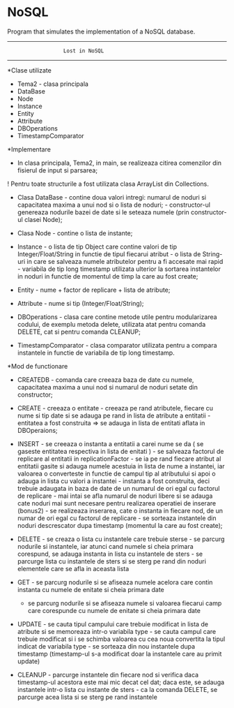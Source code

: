 # NoSQL

  Program that simulates the implementation of a NoSQL database.
  
  -----------------------------------------------------------------
				      Lost in NoSQL
-----------------------------------------------------------------


*Clase utilizate

 - Tema2 - clasa principala
 - DataBase
 - Node
 - Instance
 - Entity
 - Attribute 
 - DBOperations
 - TimestampComparator

*Implementare

 - In clasa principala, Tema2, in main, se realizeaza citirea comenzilor din fisierul de input si parsarea;

! Pentru toate structurile a fost utilizata clasa ArrayList din Collections.

 - Clasa DataBase - contine doua valori intregi: numarul de noduri si capacitatea maxima a unui nod si o lista de noduri;
			  - constructor-ul genereaza nodurile bazei de date si le seteaza numele (prin constructor-ul clasei Node);

 - Clasa Node - contine o lista de instante;

 - Instance - o lista de tip Object care contine valori de tip Integer/Float/String in functie de tipul fiecarui atribut
		 - o lista de String-uri in care se salveaza numele atributelor pentru a fi accesate mai rapid
		 - variabila de tip long timestamp utilizata ulterior la sortarea instantelor in noduri in functie de momentul de timp la care au fost create;

 - Entity - nume + factor de replicare + lista de atribute;

 - Attribute - nume si tip (Integer/Float/String);

 - DBOperations - clasa care contine metode utile pentru modularizarea codului, de exemplu metoda delete, utilizata atat pentru comanda DELETE, cat si pentru comanda CLEANUP;

 - TimestampComparator - clasa comparator utilizata pentru a compara instantele in functie de variabila de tip long timestamp.


*Mod de functionare 

 - CREATEDB - comanda care creeaza baza de date cu numele, capacitatea maxima a unui nod si numarul de noduri setate din constructor;

 - CREATE  - creeaza o entitate
	      - creeaza pe rand atributele, fiecare cu nume si tip date si se adauga pe rand in lista de atribute a entitatii
		- entitatea a fost construita => se adauga in lista de entitati aflata in DBOperaions;

 - INSERT - se creeaza o instanta a entitatii a carei nume se da ( se gaseste entitatea respectiva in lista de enitati )
	     - se salveaza factorul de replicare al entitatii in replicationFactor
		- se ia pe rand fiecare atribut al entitatii gasite si adauga numele acestuia in lista de nume a instantei, iar valoarea o converteste in functie de campul tip al atributului si apoi o adauga in lista cu valori a instantei
		- instanta a fost construita, deci trebuie adaugata in baza de date de un numarul de ori egal cu factorul de replicare
		- mai intai se afla numarul de noduri libere si se adauga cate noduri mai sunt necesare pentru realizarea operatiei de inserare (bonus2)
		- se realizeaza inserarea, cate o instanta in fiecare nod, de un numar de ori egal cu factorul de replicare
		- se sorteaza instantele din noduri descrescator dupa timestamp (momentul la care au fost create);

 - DELETE - se creaza o lista cu instantele care trebuie sterse
	     - se parcurg nodurile si instantele, iar atunci cand numele si cheia primara corespund, se adauga instanta in lista cu instantele de sters
		- se parcurge lista cu instantele de sters si se sterg pe rand din noduri elementele care se afla in aceasta lista

 - GET - se parcurg nodurile si se afiseaza numele acelora care contin instanta cu numele de enitate si cheia primara date
	 - se parcurg nodurile si se afiseaza numele si valoarea fiecarui camp care corespunde cu numele de enitate si cheia primara date

 - UPDATE - se cauta tipul campului care trebuie modificat in lista de atribute si se memoreaza intr-o variabila type
	     - se cauta campul care trebuie modificat si i se schimba valoarea cu cea noua convertita la tipul indicat de variabila type
		- se sorteaza din nou instantele dupa timestamp (timestamp-ul s-a modificat doar la instantele care au primit update)

 - CLEANUP - parcurge instantele din fiecare nod si verifica daca timestamp-ul acestora este mai mic decat cel dat; daca este, se adauga instantele intr-o lista cu instante de sters
		- ca la comanda DELETE, se parcurge acea lista si se sterg pe rand instantele
